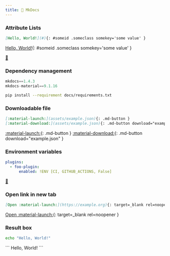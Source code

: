 ```yaml
---
title: 📖 MkDocs
---
```


### Attribute Lists

```md
[Hello, World!](#){: #someid .someclass somekey='some value' }
```
<div class="result" markdown>

[Hello, World!](#){: #someid .someclass somekey='some value' }

</div>

[🔗](https://python-markdown.github.io/extensions/attr_list)

### Dependency management

```python title="docs/requirements.txt"
mkdocs==1.4.3
mkdocs-material==9.1.16
```

```bash
pip install --requirement docs/requirements.txt
```

### Downloadable file

```md
[:material-launch:](assets/example.json){: .md-button }
[:material-download:](assets/example.json){: .md-button download="example.json" }
```
<div class="result" markdown>

[:material-launch:](assets/example.json){: .md-button }
[:material-download:](assets/example.json){: .md-button download="example.json" }

</div>

### Environment variables

```yaml title="mkdocs.yml"
plugins:
  - foo-plugin:
      enabled: !ENV [CI, GITHUB_ACTIONS, False]
```

[🔗](https://www.mkdocs.org/user-guide/configuration/#environment-variables)

### Open link in new tab

```md
[Open :material-launch:](https://example.org){: target=_blank rel=noopener }
```
<div class="result" markdown>

[Open :material-launch:](https://example.org){: target=_blank rel=noopener }

</div>

### Result box

```bash title="Say hello!"
echo "Hello, World!"
```
<div class="result" markdown>
```
Hello, World!
```
</div>
